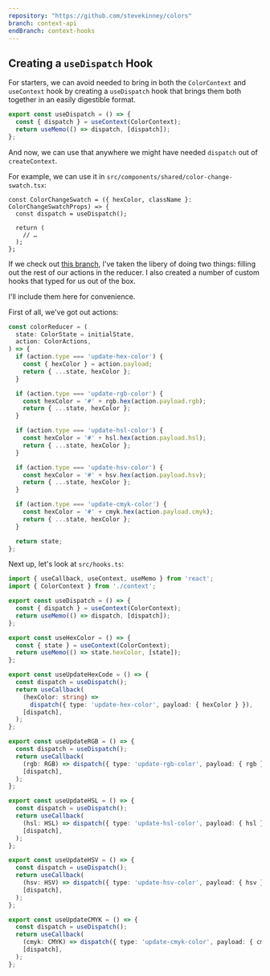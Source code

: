 ```yaml
---
repository: "https://github.com/stevekinney/colors"
branch: context-api
endBranch: context-hooks
---
```


## Creating a `useDispatch` Hook

For starters, we can avoid needed to bring in both the `ColorContext` and `useContext` hook by creating a `useDispatch` hook that brings them both together in an easily digestible format.

````ts
export const useDispatch = () => {
  const { dispatch } = useContext(ColorContext);
  return useMemo(() => dispatch, [dispatch]);
};
````

And now, we can use that anywhere we might have needed `dispatch` out of `createContext`.

For example, we can use it in `src/components/shared/color-change-swatch.tsx`:

````tsx
const ColorChangeSwatch = ({ hexColor, className }: ColorChangeSwatchProps) => {
  const dispatch = useDispatch();

  return (
    // …
  );
};
````

If we check out [this branch](#), I've taken the libery of doing two things: filling out the rest of our actions in the reducer. I also created a number of custom hooks that typed for us out of the box.

I'll include them here for convenience.

First of all, we've got out actions:

````ts
const colorReducer = (
  state: ColorState = initialState,
  action: ColorActions,
) => {
  if (action.type === 'update-hex-color') {
    const { hexColor } = action.payload;
    return { ...state, hexColor };
  }

  if (action.type === 'update-rgb-color') {
    const hexColor = '#' + rgb.hex(action.payload.rgb);
    return { ...state, hexColor };
  }

  if (action.type === 'update-hsl-color') {
    const hexColor = '#' + hsl.hex(action.payload.hsl);
    return { ...state, hexColor };
  }

  if (action.type === 'update-hsv-color') {
    const hexColor = '#' + hsv.hex(action.payload.hsv);
    return { ...state, hexColor };
  }

  if (action.type === 'update-cmyk-color') {
    const hexColor = '#' + cmyk.hex(action.payload.cmyk);
    return { ...state, hexColor };
  }

  return state;
};
````

Next up, let's look at `src/hooks.ts`:

````ts
import { useCallback, useContext, useMemo } from 'react';
import { ColorContext } from './context';

export const useDispatch = () => {
  const { dispatch } = useContext(ColorContext);
  return useMemo(() => dispatch, [dispatch]);
};

export const useHexColor = () => {
  const { state } = useContext(ColorContext);
  return useMemo(() => state.hexColor, [state]);
};

export const useUpdateHexCode = () => {
  const dispatch = useDispatch();
  return useCallback(
    (hexColor: string) =>
      dispatch({ type: 'update-hex-color', payload: { hexColor } }),
    [dispatch],
  );
};

export const useUpdateRGB = () => {
  const dispatch = useDispatch();
  return useCallback(
    (rgb: RGB) => dispatch({ type: 'update-rgb-color', payload: { rgb } }),
    [dispatch],
  );
};

export const useUpdateHSL = () => {
  const dispatch = useDispatch();
  return useCallback(
    (hsl: HSL) => dispatch({ type: 'update-hsl-color', payload: { hsl } }),
    [dispatch],
  );
};

export const useUpdateHSV = () => {
  const dispatch = useDispatch();
  return useCallback(
    (hsv: HSV) => dispatch({ type: 'update-hsv-color', payload: { hsv } }),
    [dispatch],
  );
};

export const useUpdateCMYK = () => {
  const dispatch = useDispatch();
  return useCallback(
    (cmyk: CMYK) => dispatch({ type: 'update-cmyk-color', payload: { cmyk } }),
    [dispatch],
  );
};
````
